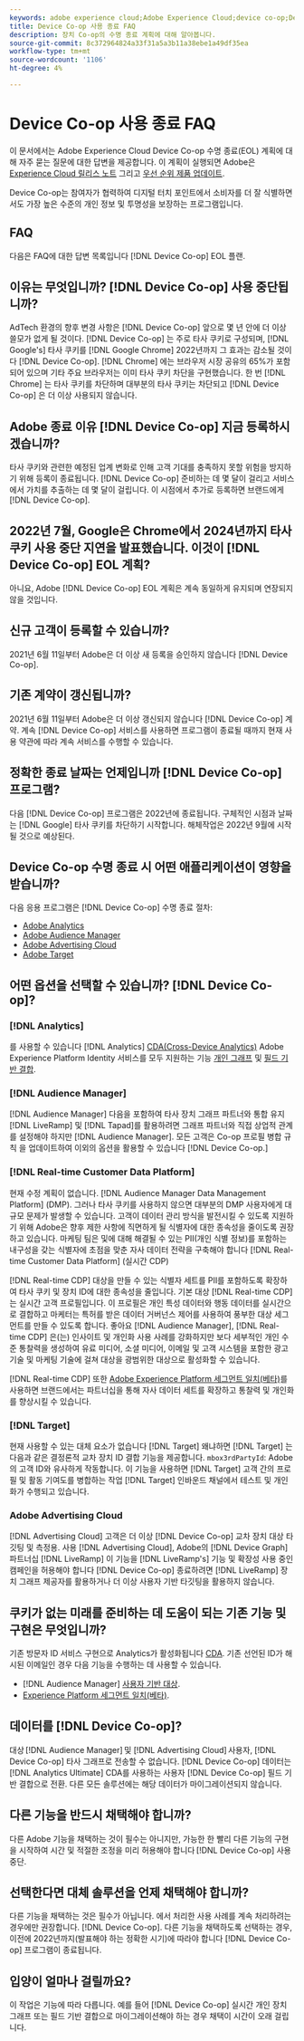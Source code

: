 ```yaml
---
keywords: adobe experience cloud;Adobe Experience Cloud;device co-op;Device Co-op;수명 종료
title: Device Co-op 사용 종료 FAQ
description: 장치 Co-op의 수명 종료 계획에 대해 알아봅니다.
source-git-commit: 8c372964824a33f31a5a3b11a38ebe1a49df35ea
workflow-type: tm+mt
source-wordcount: '1106'
ht-degree: 4%

---
```


# Device Co-op 사용 종료 FAQ

이 문서에서는 Adobe Experience Cloud Device Co-op 수명 종료(EOL) 계획에 대해 자주 묻는 질문에 대한 답변을 제공합니다. 이 계획이 실행되면 Adobe은 [Experience Cloud 릴리스 노트](https://experienceleague.adobe.com/docs/release-notes/experience-cloud/current.html?lang=ko-KR) 그리고 [우선 순위 제품 업데이트](https://www.adobe.com/kr/subscription/priority-product-update.html).

Device Co-op는 참여자가 협력하여 디지털 터치 포인트에서 소비자를 더 잘 식별하면서도 가장 높은 수준의 개인 정보 및 투명성을 보장하는 프로그램입니다.

## FAQ

다음은 FAQ에 대한 답변 목록입니다 [!DNL Device Co-op] EOL 플랜.

## 이유는 무엇입니까? [!DNL Device Co-op] 사용 중단됩니까?

AdTech 환경의 향후 변경 사항은 [!DNL Device Co-op] 앞으로 몇 년 안에 더 이상 쓸모가 없게 될 것이다. [!DNL Device Co-op] 는 주로 타사 쿠키로 구성되며, [!DNL Google's] 타사 쿠키를 [!DNL Google Chrome] 2022년까지 그 효과는 감소될 것이다 [!DNL Device Co-op]. [!DNL Chrome] 에는 브라우저 시장 공유의 65%가 포함되어 있으며 기타 주요 브라우저는 이미 타사 쿠키 차단을 구현했습니다. 한 번 [!DNL Chrome] 는 타사 쿠키를 차단하며 대부분의 타사 쿠키는 차단되고 [!DNL Device Co-op] 은 더 이상 사용되지 않습니다.

## Adobe 종료 이유 [!DNL Device Co-op] 지금 등록하시겠습니까?

타사 쿠키와 관련한 예정된 업계 변화로 인해 고객 기대를 충족하지 못할 위험을 방지하기 위해 등록이 종료됩니다. [!DNL Device Co-op] 준비하는 데 몇 달이 걸리고 서비스에서 가치를 추출하는 데 몇 달이 걸립니다. 이 시점에서 추가로 등록하면 브랜드에게 [!DNL Device Co-op].

## 2022년 7월, Google은 Chrome에서 2024년까지 타사 쿠키 사용 중단 지연을 발표했습니다. 이것이 [!DNL Device Co-op] EOL 계획?

아니요, Adobe [!DNL Device Co-op] EOL 계획은 계속 동일하게 유지되며 연장되지 않을 것입니다.

## 신규 고객이 등록할 수 있습니까?

2021년 6월 11일부터 Adobe은 더 이상 새 등록을 승인하지 않습니다 [!DNL Device Co-op].

## 기존 계약이 갱신됩니까?

2021년 6월 11일부터 Adobe은 더 이상 갱신되지 않습니다 [!DNL Device Co-op] 계약. 계속 [!DNL Device Co-op] 서비스를 사용하면 프로그램이 종료될 때까지 현재 사용 약관에 따라 계속 서비스를 수행할 수 있습니다.

## 정확한 종료 날짜는 언제입니까 [!DNL Device Co-op] 프로그램?

다음 [!DNL Device Co-op] 프로그램은 2022년에 종료됩니다. 구체적인 시점과 날짜는 [!DNL Google] 타사 쿠키를 차단하기 시작합니다. 해체작업은 2022년 9월에 시작될 것으로 예상된다.

## Device Co-op 수명 종료 시 어떤 애플리케이션이 영향을 받습니까?

다음 응용 프로그램은 [!DNL Device Co-op] 수명 종료 절차:

- [Adobe Analytics](https://experienceleague.adobe.com/docs/analytics.html?lang=en)
- [Adobe Audience Manager](https://experienceleague.adobe.com/docs/audience-manager/user-guide/overview/aam-overview.html?lang=en)
- [Adobe Advertising Cloud](https://experienceleague.adobe.com/docs/advertising-cloud.html?lang=en)
- [Adobe Target](https://experienceleague.adobe.com/docs/target/using/introduction/intro.html?lang=en)

## 어떤 옵션을 선택할 수 있습니까? [!DNL Device Co-op]?

### [!DNL Analytics]

를 사용할 수 있습니다 [!DNL Analytics] [CDA(Cross-Device Analytics)](https://experienceleague.adobe.com/docs/analytics/components/cda/overview.html) Adobe Experience Platform Identity 서비스를 모두 지원하는 기능 [개인 그래프](https://experienceleague.adobe.com/docs/analytics/components/cda/device-graph.html?lang=en) 및 [필드 기반 결합](https://experienceleague.adobe.com/docs/analytics/components/cda/field-based-stitching.html?lang=en).

### [!DNL Audience Manager]

[!DNL Audience Manager] 다음을 포함하여 타사 장치 그래프 파트너와 통합 유지 [!DNL LiveRamp] 및 [!DNL Tapad]를 활용하려면 그래프 파트너와 직접 상업적 관계를 설정해야 하지만 [!DNL Audience Manager]. 모든 고객은 Co-op 프로필 병합 규칙 을 업데이트하여 이외의 옵션을 활용할 수 있습니다 [!DNL Device Co-op.]

### [!DNL Real-time Customer Data Platform]

현재 수정 계획이 없습니다. [!DNL Audience Manager Data Management Platform] (DMP). 그러나 타사 쿠키를 사용하지 않으면 대부분의 DMP 사용자에게 대규모 문제가 발생할 수 있습니다. 고객이 데이터 관리 방식을 발전시킬 수 있도록 지원하기 위해 Adobe은 향후 제한 사항에 직면하게 될 식별자에 대한 종속성을 줄이도록 권장하고 있습니다. 마케팅 팀은 및에 대해 해결될 수 있는 PII(개인 식별 정보)를 포함하는 내구성을 갖는 식별자에 초점을 맞춘 자사 데이터 전략을 구축해야 합니다 [!DNL Real-time Customer Data Platform] (실시간 CDP)

[!DNL Real-time CDP] 대상을 만들 수 있는 식별자 세트를 PII를 포함하도록 확장하여 타사 쿠키 및 장치 ID에 대한 종속성을 줄입니다. 기본 대상 [!DNL Real-time CDP] 는 실시간 고객 프로필입니다. 이 프로필은 개인 특성 데이터와 행동 데이터를 실시간으로 결합하고 마케터는 특허를 받은 데이터 거버넌스 제어를 사용하여 풍부한 대상 세그먼트를 만들 수 있도록 합니다. 좋아요 [!DNL Audience Manager], [!DNL Real-time CDP] 은(는) 인사이트 및 개인화 사용 사례를 강화하지만 보다 세부적인 개인 수준 통찰력을 생성하여 유료 미디어, 소셜 미디어, 이메일 및 고객 시스템을 포함한 광고 기술 및 마케팅 기술에 걸쳐 대상을 광범위한 대상으로 활성화할 수 있습니다.

[!DNL Real-time CDP] 또한 [Adobe Experience Platform 세그먼트 일치(베타)](https://experienceleague.adobe.com/docs/experience-platform/segmentation/ui/segment-match/overview.html?lang=en)를 사용하면 브랜드에서는 파트너십을 통해 자사 데이터 세트를 확장하고 통찰력 및 개인화를 향상시킬 수 있습니다.

### [!DNL Target]

현재 사용할 수 있는 대체 요소가 없습니다 [!DNL Target] 왜냐하면 [!DNL Target] 는 다음과 같은 결정론적 교차 장치 ID 결합 기능을 제공합니다. `mbox3rdPartyId`: Adobe의 고객 ID와 유사하게 작동합니다. 이 기능을 사용하면 [!DNL Target] 고객 간의 프로필 및 활동 기여도를 병합하는 작업 [!DNL Target] 인바운드 채널에서 테스트 및 개인화가 수행되고 있습니다.

### Adobe Advertising Cloud

[!DNL Advertising Cloud] 고객은 더 이상 [!DNL Device Co-op] 교차 장치 대상 타깃팅 및 측정용. 사용 [!DNL Advertising Cloud], Adobe의 [!DNL Device Graph] 파트너십 [!DNL LiveRamp] 이 기능을 [!DNL LiveRamp's] 기능 및 확장성 사용 중인 캠페인을 허용해야 합니다 [!DNL Device Co-op] 종료하려면 [!DNL LiveRamp] 장치 그래프 제공자를 활용하거나 더 이상 사용자 기반 타깃팅을 활용하지 않습니다.

## 쿠키가 없는 미래를 준비하는 데 도움이 되는 기존 기능 및 구현은 무엇입니까?

기존 방문자 ID 서비스 구현으로 Analytics가 활성화됩니다 [CDA](https://experienceleague.adobe.com/docs/analytics/components/cda/overview.html). 기존 선언된 ID가 해시된 이메일인 경우 다음 기능을 수행하는 데 사용할 수 있습니다.

- [!DNL Audience Manager] [사용자 기반 대상](https://experienceleague.adobe.com/docs/audience-manager/user-guide/features/destinations/people-based/people-based-destinations-overview.html).
- [Experience Platform 세그먼트 일치(베타)](https://experienceleague.adobe.com/docs/experience-platform/segmentation/ui/segment-match/overview.html?lang=en).

## 데이터를 [!DNL Device Co-op]?

대상 [!DNL Audience Manager] 및 [!DNL Advertising Cloud] 사용자, [!DNL Device Co-op] 타사 그래프로 전송할 수 없습니다. [!DNL Device Co-op] 데이터는 [!DNL Analytics Ultimate] CDA를 사용하는 사용자 [!DNL Device Co-op] 필드 기반 결합으로 전환. 다른 모든 솔루션에는 해당 데이터가 마이그레이션되지 않습니다.

## 다른 기능을 반드시 채택해야 합니까?

다른 Adobe 기능을 채택하는 것이 필수는 아니지만, 가능한 한 빨리 다른 기능의 구현을 시작하여 시간 및 적절한 조정을 미리 허용해야 합니다 [!DNL Device Co-op] 사용 중단.

## 선택한다면 대체 솔루션을 언제 채택해야 합니까?

다른 기능을 채택하는 것은 필수가 아닙니다. 에서 처리한 사용 사례를 계속 처리하려는 경우에만 권장합니다. [!DNL Device Co-op]. 다른 기능을 채택하도록 선택하는 경우, 이전에 2022년까지(발표해야 하는 정확한 시기)에 따라야 합니다 [!DNL Device Co-op] 프로그램이 종료됩니다.

## 입양이 얼마나 걸릴까요?

이 작업은 기능에 따라 다릅니다. 예를 들어 [!DNL Device Co-op] 실시간 개인 장치 그래프 또는 필드 기반 결합으로 마이그레이션해야 하는 경우 채택이 시간이 오래 걸립니다.
